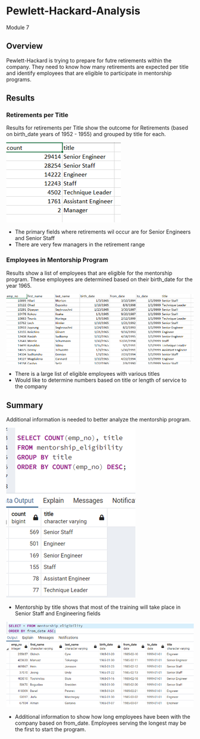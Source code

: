 # Pewlett-Hackard-Analysis
Module 7

## Overview
Pewlett-Hackard is trying to prepare for futre retirements within the company.  They need to know how many retirements are expected per title and identify employees that are eligible to participate in mentorship programs.

## Results

### Retirements per Title

Results for retirements per Title show the outcome for Retirements (based on birth_date years of 1952 - 1955) and grouped by title for each.

![retiring_titles](https://github.com/ckbauman/Pewlett-Hackard-Analysis/blob/main/retiring_titles.png)

- The primary fields where retirements wil occur are for Senior Engineers and Senior Staff
- There are very few managers in the retirement range

### Employees in Mentorship Program

Results show a list of employees that are eligible for the mentorship program.  These employees are determined based on their birth_date for the year 1965.

![mentorship](https://github.com/ckbauman/Pewlett-Hackard-Analysis/blob/main/mentorship.png)

- There is a large list of eligible employees with various titles
- Would like to determine numbers based on title or length of service to the company

## Summary

Additional information is needed to better analyze the mentorship program. 

![mentor summary](https://github.com/ckbauman/Pewlett-Hackard-Analysis/blob/main/mentor_summary.png)

- Mentorship by title shows that most of the training will take place in Senior Staff and Engineering fields

![mentor service](https://github.com/ckbauman/Pewlett-Hackard-Analysis/blob/main/mentor_service.png)

- Additional information to show how long employees have been with the company based on from_date.  Employees serving the longest may be the first to start the program.











